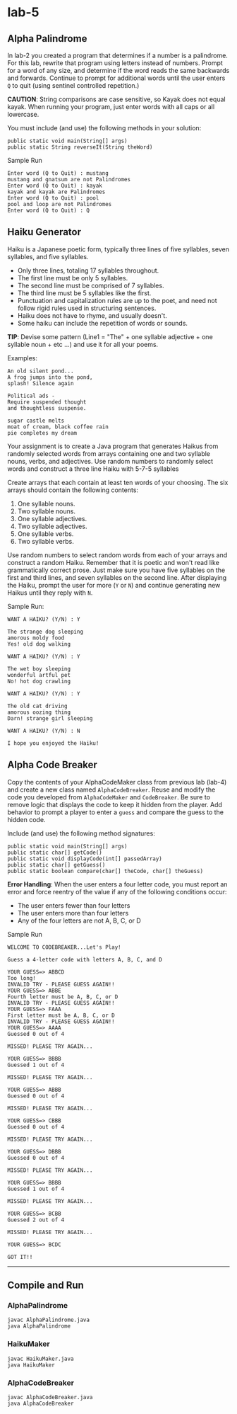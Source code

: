 # lab-5

## Alpha Palindrome

In lab-2 you created a program that determines if a number is a palindrome.
For this lab, rewrite that program using letters instead of numbers.
Prompt for a word of any size, and determine if the word reads the same backwards and forwards.
Continue to prompt for additional words until the user enters `Q` to quit (using sentinel controlled repetition.)

**CAUTION**: String comparisons are case sensitive, so Kayak does not equal kayak. When running your program, just enter words with all caps or all lowercase.

You must include (and use) the following methods in your solution:

```
public static void main(String[] args)
public static String reverseIt(String theWord)
```

Sample Run

```
Enter word (Q to Quit) : mustang
mustang and gnatsum are not Palindromes
Enter word (Q to Quit) : kayak
kayak and kayak are Palindromes
Enter word (Q to Quit) : pool
pool and loop are not Palindromes
Enter word (Q to Quit) : Q
```

## Haiku Generator

Haiku is a Japanese poetic form, typically three lines of five syllables, seven syllables, and five syllables.

- Only three lines, totaling 17 syllables throughout.
- The first line must be only 5 syllables.
- The second line must be comprised of 7 syllables.
- The third line must be 5 syllables like the first.
- Punctuation and capitalization rules are up to the poet, and need not follow rigid rules used in structuring sentences.
- Haiku does not have to rhyme, and usually doesn't.
- Some haiku can include the repetition of words or sounds.

**TIP**: Devise some pattern (Line1 = "The" + one syllable adjective + one syllable noun + etc ...) and use it for all your poems.

Examples:

```
An old silent pond...
A frog jumps into the pond,
splash! Silence again
```

```
Political ads -
Require suspended thought
and thoughtless suspense.
```

```
sugar castle melts
moat of cream, black coffee rain
pie completes my dream
```

Your assignment is to create a Java program that generates Haikus from randomly selected words from arrays containing one and two syllable nouns, verbs, and adjectives.
Use random numbers to randomly select words and construct a three line Haiku with 5-7-5 syllables

Create arrays that each contain at least ten words of your choosing. The six arrays should contain the following contents:

1. One syllable nouns.
2. Two syllable nouns.
3. One syllable adjectives.
4. Two syllable adjectives.
5. One syllable verbs.
6. Two syllable verbs.

Use random numbers to select random words from each of your arrays and construct a random Haiku.
Remember that it is poetic and won't read like grammatically correct prose.
Just make sure you have five syllables on the first and third lines, and seven syllables on the second line.
After displaying the Haiku, prompt the user for more (`Y` or `N`) and continue generating new Haikus until they reply with `N`.

Sample Run:

```
WANT A HAIKU? (Y/N) : Y

The strange dog sleeping
amorous moldy food
Yes! old dog walking

WANT A HAIKU? (Y/N) : Y

The wet boy sleeping
wonderful artful pet
No! hot dog crawling

WANT A HAIKU? (Y/N) : Y

The old cat driving
amorous oozing thing
Darn! strange girl sleeping

WANT A HAIKU? (Y/N) : N

I hope you enjoyed the Haiku!
```

## Alpha Code Breaker

Copy the contents of your AlphaCodeMaker class from previous lab (lab-4) and create a new class named `AlphaCodeBreaker`.
Reuse and modify the code you developed from `AlphaCodeMaker` and `CodeBreaker`.
Be sure to remove logic that displays the code to keep it hidden from the player.
Add behavior to prompt a player to enter a `guess` and compare the guess to the hidden code.

Include (and use) the following method signatures:

```
public static void main(String[] args)
public static char[] getCode()
public static void displayCode(int[] passedArray)
public static char[] getGuess()
public static boolean compare(char[] theCode, char[] theGuess)
```

**Error Handling**:
When the user enters a four letter code, you must report an error and force reentry of the value if any of the following conditions occur:

- The user enters fewer than four letters
- The user enters more than four letters
- Any of the four letters are not A, B, C, or D

Sample Run

```
WELCOME TO CODEBREAKER...Let's Play!

Guess a 4-letter code with letters A, B, C, and D

YOUR GUESS=> ABBCD
Too long!
INVALID TRY - PLEASE GUESS AGAIN!!
YOUR GUESS=> ABBE
Fourth letter must be A, B, C, or D
INVALID TRY - PLEASE GUESS AGAIN!!
YOUR GUESS=> FAAA
First letter must be A, B, C, or D
INVALID TRY - PLEASE GUESS AGAIN!!
YOUR GUESS=> AAAA
Guessed 0 out of 4

MISSED! PLEASE TRY AGAIN...

YOUR GUESS=> BBBB
Guessed 1 out of 4

MISSED! PLEASE TRY AGAIN...

YOUR GUESS=> ABBB
Guessed 0 out of 4

MISSED! PLEASE TRY AGAIN...

YOUR GUESS=> CBBB
Guessed 0 out of 4

MISSED! PLEASE TRY AGAIN...

YOUR GUESS=> DBBB
Guessed 0 out of 4

MISSED! PLEASE TRY AGAIN...

YOUR GUESS=> BBBB
Guessed 1 out of 4

MISSED! PLEASE TRY AGAIN...

YOUR GUESS=> BCBB
Guessed 2 out of 4

MISSED! PLEASE TRY AGAIN...

YOUR GUESS=> BCDC

GOT IT!!
```

---

## Compile and Run

### AlphaPalindrome

    javac AlphaPalindrome.java
    java AlphaPalindrome

### HaikuMaker

    javac HaikuMaker.java
    java HaikuMaker

### AlphaCodeBreaker

    javac AlphaCodeBreaker.java
    java AlphaCodeBreaker
